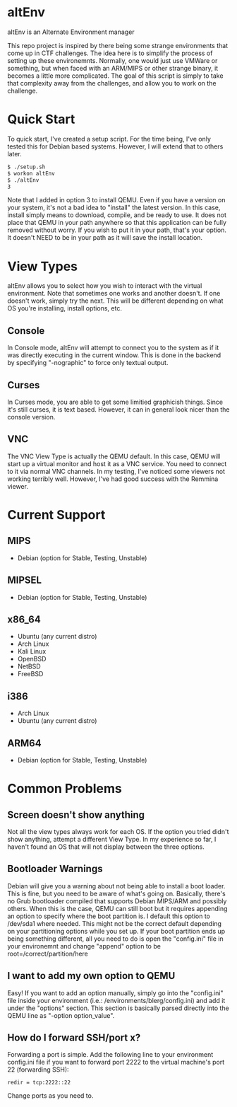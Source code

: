 # altEnv
altEnv is an Alternate Environment manager

This repo project is inspired by there being some strange environments that come up in CTF challenges. The idea here is to simplify the process of setting up these environemnts. Normally, one would just use VMWare or something, but when faced with an ARM/MIPS or other strange binary, it becomes a little more complicated. The goal of this script is simply to take that complexity away from the challenges, and allow you to work on the challenge.

# Quick Start
To quick start, I've created a setup script. For the time being, I've only tested this for Debian based systems. However, I will extend that to others later.

```bash
$ ./setup.sh
$ workon altEnv
$ ./altEnv
3
```

Note that I added in option 3 to install QEMU. Even if you have a version on your system, it's not a bad idea to "install" the latest version. In this case, install simply means to download, compile, and be ready to use. It does not place that QEMU in your path anywhere so that this application can be fully removed without worry. If you wish to put it in your path, that's your option. It doesn't NEED to be in your path as it will save the install location.

# View Types
altEnv allows you to select how you wish to interact with the virtual environment. Note that sometimes one works and another doesn't. If one doesn't work, simply try the next. This will be different depending on what OS you're installing, install options, etc.

## Console
In Console mode, altEnv will attempt to connect you to the system as if it was directly executing in the current window. This is done in the backend by specifying "-nographic" to force only textual output.

## Curses
In Curses mode, you are able to get some limitied graphicish things. Since it's still curses, it is text based. However, it can in general look nicer than the console version.

## VNC
The VNC View Type is actually the QEMU default. In this case, QEMU will start up a virtual monitor and host it as a VNC service. You need to connect to it via normal VNC channels. In my testing, I've noticed some viewers not working terribly well. However, I've had good success with the Remmina viewer.

# Current Support

## MIPS

- Debian (option for Stable, Testing, Unstable)

## MIPSEL

- Debian (option for Stable, Testing, Unstable)

## x86_64

- Ubuntu (any current distro)
- Arch Linux
- Kali Linux
- OpenBSD
- NetBSD
- FreeBSD

## i386

- Arch Linux
- Ubuntu (any current distro)

## ARM64

- Debian (option for Stable, Testing, Unstable)


# Common Problems

## Screen doesn't show anything
Not all the view types always work for each OS. If the option you tried didn't show anything, attempt a different View Type. In my experience so far, I haven't found an OS that will not display between the three options.

## Bootloader Warnings
Debian will give you a warning about not being able to install a boot loader. This is fine, but you need to be aware of what's going on. Basically, there's no Grub bootloader compiled that supports Debian MIPS/ARM and possibly others. When this is the case, QEMU can still boot but it requires appending an option to specify where the boot partition is. I default this option to /dev/sda1 where needed. This might not be the correct default depending on your partitioning options while you set up. If your boot partition ends up being something different, all you need to do is open the "config.ini" file in your environemnt and change "append" option to be root=/correct/partition/here

## I want to add my own option to QEMU
Easy! If you want to add an option manually, simply go into the "config.ini" file inside your environment (i.e.: <base path>/environments/blerg/config.ini) and add it under the "options" section. This section is basically parsed directly into the QEMU line as "-option option_value".

## How do I forward SSH/port x?
Forwarding a port is simple. Add the following line to your environment config.ini file if you want to forward port 2222 to the virtual machine's port 22 (forwarding SSH):

`redir = tcp:2222::22`

Change ports as you need to.
